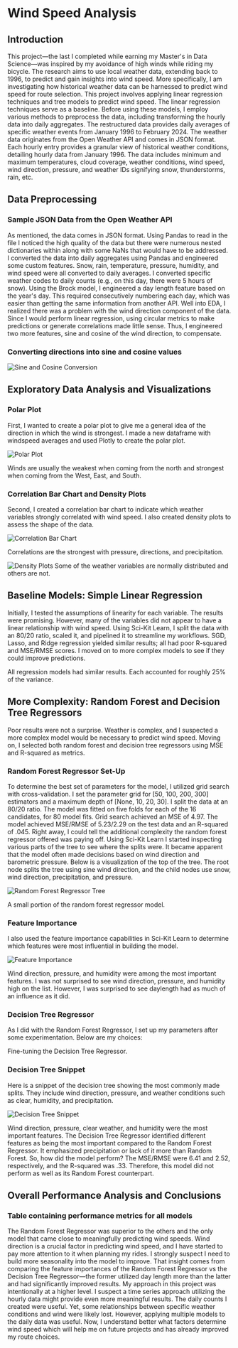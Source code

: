 # Wind Speed Analysis

## Introduction
This project—the last I completed while earning my Master's in Data Science—was inspired by my avoidance of high winds while riding my bicycle. The research aims to use local weather data, extending back to 1996, to predict and gain insights into wind speed.
More specifically, I am investigating how historical weather data can be harnessed to predict wind speed for route selection. This project involves applying linear regression techniques and tree models to predict wind speed. The linear regression techniques serve as a baseline. Before using these models, I employ various methods to preprocess the data, including transforming the hourly data into daily aggregates. The restructured data provides daily averages of specific weather events from January 1996 to February 2024.
The weather data originates from the Open Weather API and comes in JSON format. Each hourly entry provides a granular view of historical weather conditions, detailing hourly data from January 1996. The data includes minimum and maximum temperatures, cloud coverage, weather conditions, wind speed, wind direction, pressure, and weather IDs signifying snow, thunderstorms, rain, etc.

## Data Preprocessing

### Sample JSON Data from the Open Weather API
As mentioned, the data comes in JSON format. Using Pandas to read in the file I noticed the high quality of the data but there were numerous nested dictionaries within along with some NaNs that would have to be addressed.
I converted the data into daily aggregates using Pandas and engineered some custom features.
Snow, rain, temperature, pressure, humidity, and wind speed were all converted to daily averages.
I converted specific weather codes to daily counts (e.g., on this day, there were 5 hours of snow).
Using the Brock model, I engineered a day length feature based on the year's day. This required consecutively numbering each day, which was easier than getting the same information from another API.
Well into EDA, I realized there was a problem with the wind direction component of the data. Since I would perform linear regression, using circular metrics to make predictions or generate correlations made little sense. Thus, I engineered two more features, sine and cosine of the wind direction, to compensate.

### Converting directions into sine and cosine values

![Sine and Cosine Conversion](images/sine.JPG)

## Exploratory Data Analysis and Visualizations

### Polar Plot
First, I wanted to create a polar plot to give me a general idea of the direction in which the wind is strongest. I made a new dataframe with windspeed averages and used Plotly to create the polar plot.

![Polar Plot](images/polar_plot.png)

Winds are usually the weakest when coming from the north and strongest when coming from the West, East, and South.

### Correlation Bar Chart and Density Plots
Second, I created a correlation bar chart to indicate which weather variables strongly correlated with wind speed. I also created density plots to assess the shape of the data.

![Correlation Bar Chart](images/correlations2.png)


Correlations are the strongest with pressure, directions, and precipitation.

![Density Plots](images/density.png)
Some of the weather variables are normally distributed and others are not.

## Baseline Models: Simple Linear Regression
Initially, I tested the assumptions of linearity for each variable. The results were promising. However, many of the variables did not appear to have a linear relationship with wind speed. Using Sci-Kit Learn, I split the data with an 80/20 ratio, scaled it, and pipelined it to streamline my workflows.
SGD, Lasso, and Ridge regression yielded similar results; all had poor R-squared and MSE/RMSE scores. I moved on to more complex models to see if they could improve predictions.

All regression models had similar results. Each accounted for roughly 25% of the variance.

## More Complexity: Random Forest and Decision Tree Regressors
Poor results were not a surprise. Weather is complex, and I suspected a more complex model would be necessary to predict wind speed. Moving on, I selected both random forest and decision tree regressors using MSE and R-squared as metrics.

### Random Forest Regressor Set-Up
To determine the best set of parameters for the model, I utilized grid search with cross-validation. I set the parameter grid for [50, 100, 200, 300] estimators and a maximum depth of [None, 10, 20, 30]. I split the data at an 80/20 ratio. The model was fitted on five folds for each of the 16 candidates, for 80 model fits. Grid search achieved an MSE of 4.97.
The model achieved MSE/RMSE of 5.23/2.29 on the test data and an R-squared of .045. Right away, I could tell the additional complexity the random forest regressor offered was paying off.
Using Sci-Kit Learn I started inspecting various parts of the tree to see where the splits were. It became apparent that the model often made decisions based on wind direction and barometric pressure. Below is a visualization of the top of the tree. The root node splits the tree using sine wind direction, and the child nodes use snow, wind direction, precipitation, and pressure.

![Random Forest Regressor Tree](images/random_forest_tree.png)

A small portion of the random forest regressor model.

### Feature Importance
I also used the feature importance capabilities in Sci-Kit Learn to determine which features were most influential in building the model.

![Feature Importance](images/random_forest_features.png)

Wind direction, pressure, and humidity were among the most important features.
I was not surprised to see wind direction, pressure, and humidity high on the list. However, I was surprised to see daylength had as much of an influence as it did.

### Decision Tree Regressor
As I did with the Random Forest Regressor, I set up my parameters after some experimentation. Below are my choices:

Fine-tuning the Decision Tree Regressor.

### Decision Tree Snippet
Here is a snippet of the decision tree showing the most commonly made splits. They include wind direction, pressure, and weather conditions such as clear, humidity, and precipitation.

![Decision Tree Snippet](images/decision_tree.png)

Wind direction, pressure, clear weather, and humidity were the most important features.
The Decision Tree Regressor identified different features as being the most important compared to the Random Forest Regressor. It emphasized precipitation or lack of it more than Random Forest. So, how did the model perform? The MSE/RMSE were 6.41 and 2.52, respectively, and the R-squared was .33. Therefore, this model did not perform as well as its Random Forest counterpart.

## Overall Performance Analysis and Conclusions
### Table containing performance metrics for all models
The Random Forest Regressor was superior to the others and the only model that came close to meaningfully predicting wind speeds. Wind direction is a crucial factor in predicting wind speed, and I have started to pay more attention to it when planning my rides. I strongly suspect I need to build more seasonality into the model to improve. That insight comes from comparing the feature importances of the Random Forest Regressor vs the Decision Tree Regressor—the former utilized day length more than the latter and had significantly improved results.
My approach in this project was intentionally at a higher level. I suspect a time series approach utilizing the hourly data might provide even more meaningful results. The daily counts I created were useful. Yet, some relationships between specific weather conditions and wind were likely lost.
However, applying multiple models to the daily data was useful. Now, I understand better what factors determine wind speed which will help me on future projects and has already improved my route choices.
